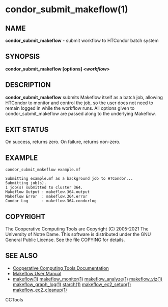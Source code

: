 






















# condor_submit_makeflow(1)

## NAME
**condor_submit_makeflow** - submit workflow to HTCondor batch system

## SYNOPSIS
**condor_submit_makeflow [options] _&lt;workflow&gt;_**

## DESCRIPTION
**condor_submit_makeflow** submits Makeflow itself as a batch job,
allowing HTCondor to monitor and control the job, so the user does
not need to remain logged in while the workflow runs.  All options
given to condor_submit_makeflow are passed along to the underlying Makeflow.

## EXIT STATUS
On success, returns zero. On failure, returns non-zero.

## EXAMPLE
```
condor_submit_makeflow example.mf

Submitting example.mf as a background job to HTCondor...
Submitting job(s).
1 job(s) submitted to cluster 364.
Makeflow Output : makeflow.364.output
Makeflow Error  : makeflow.364.error
Condor Log      : makeflow.364.condorlog
```

## COPYRIGHT
The Cooperative Computing Tools are Copyright (C) 2005-2021 The University of Notre Dame.  This software is distributed under the GNU General Public License.  See the file COPYING for details.

## SEE ALSO

- [Cooperative Computing Tools Documentation]("../index.html")
- [Makeflow User Manual]("../makeflow.html")
- [makeflow(1)](makeflow.md) [makeflow_monitor(1)](makeflow_monitor.md) [makeflow_analyze(1)](makeflow_analyze.md) [makeflow_viz(1)](makeflow_viz.md) [makeflow_graph_log(1)](makeflow_graph_log.md) [starch(1)](starch.md) [makeflow_ec2_setup(1)](makeflow_ec2_setup.md) [makeflow_ec2_cleanup(1)](makeflow_ec2_cleanup.md)


CCTools
